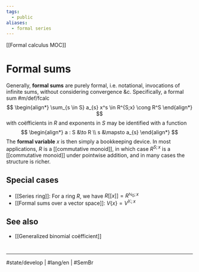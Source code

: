 ```yaml
---
tags:
  - public
aliases:
  - formal series
---
```

[[Formal calculus MOC]]
# Formal sums

Generally, **formal sums** are purely formal, i.e. notational, invocations of infinite sums, without considering convergence &c.
Specifically, a formal sum #m/def/fcalc 
$$
\begin{align*}
\sum_{s \in S} a_{s} x^s \in R^{S;x} \cong R^S
\end{align*}
$$
with coëfficients in $R$ and exponents in $S$
may be identified with a function
$$
\begin{align*}
a : S &\to R \\
s &\mapsto a_{s}
\end{align*}
$$
The **formal variable** $x$ is then simply a bookkeeping device.
In most applications, $R$ is a [[commutative monoid]],
in which case $R^{S;x}$ is a [[commutative monoid]] under pointwise addition,
and in many cases the structure is richer.

## Special cases

- [[Series ring]]: For a ring $R$, we have $R[[x]] = R^{\mathbb{N}_{0};x}$
- [[Formal sums over a vector space]]: $V \{ x \} = V^{\mathbb{K};x}$

## See also

- [[Generalized binomial coëfficient]]

#
---
#state/develop | #lang/en | #SemBr
